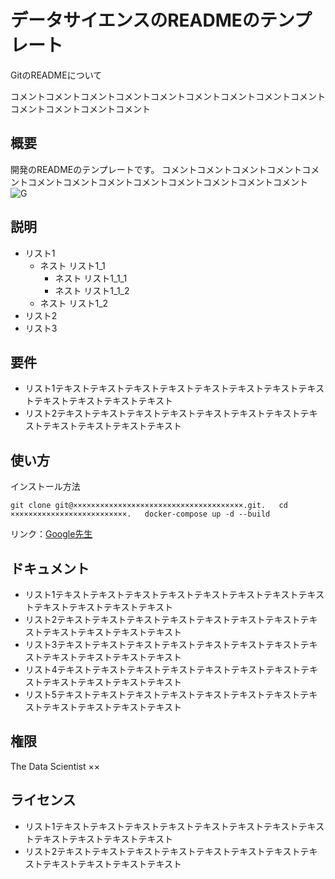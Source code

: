 # データサイエンスのREADMEのテンプレート
GitのREADMEについて

コメントコメントコメントコメントコメントコメントコメントコメントコメントコメントコメントコメントコメント
## 概要
開発のREADMEのテンプレートです。
コメントコメントコメントコメントコメントコメントコメントコメントコメントコメントコメントコメントコメント
![G](https://i.gzn.jp/img/2020/11/05/github-source-code-leak/00.png)
## 説明
- リスト1
    - ネスト リスト1_1
        - ネスト リスト1_1_1
        - ネスト リスト1_1_2
    - ネスト リスト1_2
- リスト2
- リスト3
## 要件
- リスト1テキストテキストテキストテキストテキストテキストテキストテキストテキストテキストテキストテキスト
- リスト2テキストテキストテキストテキストテキストテキストテキストテキストテキストテキストテキストテキスト
## 使い方
インストール方法

`git clone git@××××××××××××××××××××××××××××××××××××××.git.  
cd ××××××××××××××××××××××××××.  
docker-compose up -d --build`

リンク：[Google先生](https://www.google.co.jp/)
## ドキュメント
- リスト1テキストテキストテキストテキストテキストテキストテキストテキストテキストテキストテキストテキスト
- リスト2テキストテキストテキストテキストテキストテキストテキストテキストテキストテキストテキストテキスト
- リスト3テキストテキストテキストテキストテキストテキストテキストテキストテキストテキストテキストテキスト
- リスト4テキストテキストテキストテキストテキストテキストテキストテキストテキストテキストテキストテキスト
- リスト5テキストテキストテキストテキストテキストテキストテキストテキストテキストテキストテキストテキスト
## 権限
The Data Scientist ××
## ライセンス
- リスト1テキストテキストテキストテキストテキストテキストテキストテキストテキストテキストテキストテキスト
- リスト2テキストテキストテキストテキストテキストテキストテキストテキストテキストテキストテキストテキスト
